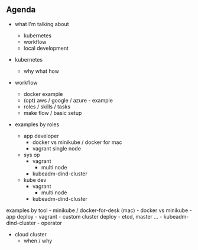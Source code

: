 ## Agenda

- what I'm talking about
    - kubernetes
    - workflow
    - local development

- kubernetes
    - why what how

- workflow
    - docker example
    - (opt) aws / google / azure - example
    - roles / skills / tasks
    - make flow / basic setup

- examples by roles
    - app developer
        - docker vs minikube / docker for mac
        - vagrant single node
    - sys op
        - vagrant
            - multi node
        - kubeadm-dind-cluster
    - kube dev
        - vagrant
            - multi node
        - kubeadm-dind-cluster

examples by tool
    - minikube / docker-for-desk (mac)
        - docker vs minikube
        - app deploy
    - vagrant
        - custom cluster deploy
        - etcd, master ...
    - kubeadm-dind-cluster
        - operator

- cloud cluster
    - when / why


